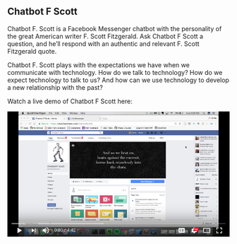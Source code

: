 ## Chatbot F Scott
Chatbot F. Scott is a Facebook Messenger chatbot with the personality of the great American writer F. Scott Fitzgerald. Ask Chatbot F Scott a question, and he’ll respond with an authentic and relevant F. Scott Fitzgerald quote.

Chatbot F. Scott plays with the expectations we have when we communicate with technology. How do we talk to technology? How do we expect technology to talk to us? And how can we use technology to develop a new relationship with the past?

Watch a live demo of Chatbot F Scott here:

[![alt text](https://raw.githubusercontent.com/ginnyfahs/chatbot-fscott/master/images/youtube.png)](https://www.youtube.com/watch?v=W9YNoSZjsKI&feature=youtu.be)

